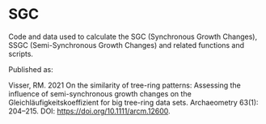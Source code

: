 # SGC
Code and data used to calculate the SGC (Synchronous Growth Changes), SSGC (Semi-Synchronous Growth Changes) and related functions and scripts.

Published as: 

Visser, RM. 2021 On the similarity of tree-ring patterns: Assessing the influence of semi-synchronous growth changes on the Gleichläufigkeitskoeffizient for big tree-ring data sets. Archaeometry 63(1): 204–215. DOI: https://doi.org/10.1111/arcm.12600.

